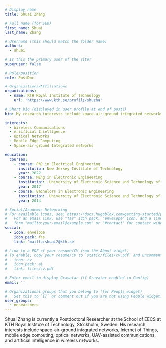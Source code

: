 ```yaml
---
# Display name
title: Shuai Zhang

# Full name (for SEO)
first_name: Shuai
last_name: Zhang

# Username (this should match the folder name)
authors:
  - shuai

# Is this the primary user of the site?
superuser: false

# Role/position
role: PostDoc

# Organizations/Affiliations
organizations:
  - name: KTH Royal Institute of Technology
    url: 'https://www.kth.se/profile/shuzha'

# Short bio (displayed in user profile at end of posts)
bio: My research interests include space-air-ground integrated networks, Internet of Things, mobile edge computing, optical networks, UAV-assisted communications, and artificial intelligence in wireless networks.

interests:
  - Wireless Communications
  - Artificial Intelligence
  - Optical Networks
  - Mobile Edge Computing
  - Space-air-ground Integrated networks

education:
  courses:
    - course: PhD in Electrical Engineering
      institution: New Jersey Institute of Technology
      year: 2022
    - course: MEng in Electronic Engineering
      institution:  University of Electronic Science and Technology of China 
      year: 2017
    - course: Bachelors in Electronic Engineering
      institution:  University of Electronic Science and Technology of China 
      year: 2014

# Social/Academic Networking
# For available icons, see: https://docs.hugoblox.com/getting-started/page-builder/#icons
#   For an email link, use "fas" icon pack, "envelope" icon, and a link in the
#   form "mailto:your-email@example.com" or "#contact" for contact widget.
social:
  - icon: envelope
    icon_pack: fas
    link: 'mailto:shuai2@kth.se'

# Link to a PDF of your resume/CV from the About widget.
# To enable, copy your resume/CV to `static/files/cv.pdf` and uncomment the lines below.
# - icon: cv
#   icon_pack: ai
#   link: files/cv.pdf

# Enter email to display Gravatar (if Gravatar enabled in Config)
email: ''

# Organizational groups that you belong to (for People widget)
#   Set this to `[]` or comment out if you are not using People widget.
user_groups:
  - Researchers
---
```


Shuai Zhang is currently a Postdoctoral Researcher at the School of EECS at KTH Royal Institute of Technology, Stockholm, Sweden. His research interests include space-air-ground integrated networks, Internet of Things, mobile edge computing, optical networks, UAV-assisted communications, and artificial intelligence in wireless networks.
